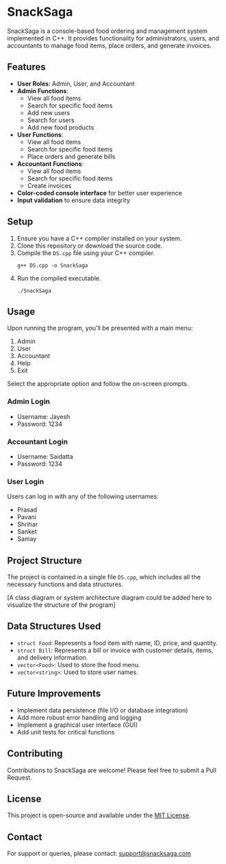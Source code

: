 # SnackSaga

SnackSaga is a console-based food ordering and management system implemented in C++. It provides functionality for administrators, users, and accountants to manage food items, place orders, and generate invoices.

## Features

- **User Roles**: Admin, User, and Accountant
- **Admin Functions**: 
  - View all food items
  - Search for specific food items
  - Add new users
  - Search for users
  - Add new food products
- **User Functions**:
  - View all food items
  - Search for specific food items
  - Place orders and generate bills
- **Accountant Functions**:
  - View all food items
  - Search for specific food items
  - Create invoices
- **Color-coded console interface** for better user experience
- **Input validation** to ensure data integrity

## Setup

1. Ensure you have a C++ compiler installed on your system.
2. Clone this repository or download the source code.
3. Compile the `DS.cpp` file using your C++ compiler.
   ```
   g++ DS.cpp -o SnackSaga
   ```
4. Run the compiled executable.
   ```
   ./SnackSaga
   ```

## Usage

Upon running the program, you'll be presented with a main menu:

1. Admin
2. User
3. Accountant
4. Help
5. Exit

Select the appropriate option and follow the on-screen prompts.

### Admin Login
- Username: Jayesh
- Password: 1234

### Accountant Login
- Username: Saidatta
- Password: 1234

### User Login
Users can log in with any of the following usernames:
- Prasad
- Pavani
- Shrihar
- Sanket
- Samay

## Project Structure

The project is contained in a single file `DS.cpp`, which includes all the necessary functions and data structures.

[A class diagram or system architecture diagram could be added here to visualize the structure of the program]

## Data Structures Used

- `struct Food`: Represents a food item with name, ID, price, and quantity.
- `struct Bill`: Represents a bill or invoice with customer details, items, and delivery information.
- `vector<Food>`: Used to store the food menu.
- `vector<string>`: Used to store user names.

## Future Improvements

- Implement data persistence (file I/O or database integration)
- Add more robust error handling and logging
- Implement a graphical user interface (GUI)
- Add unit tests for critical functions

## Contributing

Contributions to SnackSaga are welcome! Please feel free to submit a Pull Request.

## License

This project is open-source and available under the [MIT License](https://opensource.org/licenses/MIT).

## Contact

For support or queries, please contact: support@snacksaga.com
